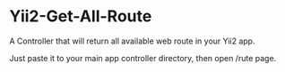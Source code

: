 # Yii2-Get-All-Route
A Controller that will return all available web route in your Yii2 app.

Just paste it to your main app controller directory, then open /rute page.

